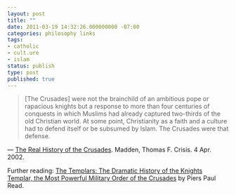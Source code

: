 ```yaml
---
layout: post
title: ""
date: 2011-03-19 14:32:26.000000000 -07:00
categories: philosophy links
tags:
- catholic
- cult.ure
- islam
status: publish
type: post
published: true
---
```

> [The Crusades] were not the brainchild of an ambitious pope or rapacious knights but a response to more than four centuries of conquests in which Muslims had already captured two-thirds of the old Christian world. At some point, Christianity as a faith and a culture had to defend itself or be subsumed by Islam. The Crusades were that defense.

— [The Real History of the Crusades](http://www.catholiceducation.org/en/controversy/the-crusades/the-real-history-of-the-crusades.html). Madden, Thomas F. Crisis. 4 Apr. 2002.

Further reading: <a href="http://www.amazon.com/gp/product/0312555385/ref=as_li_qf_sp_asin_tl?ie=UTF8&tag=michflee-20&linkCode=as2&camp=1789&creative=9325&creativeASIN=0312555385">The Templars: The Dramatic History of the Knights Templar, the Most Powerful Military Order of the Crusades</a> by Piers Paul Read.
